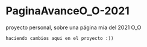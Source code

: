 # PaginaAvanceO_O-2021
proyecto personal, sobre una página mía del 2021 O_O

    haciendo cambios aqui en el proyecto :))
